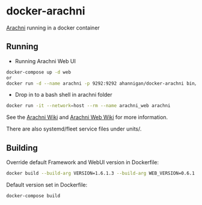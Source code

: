 # docker-arachni

[Arachni](http://www.arachni-scanner.com/) running in a docker container

## Running

- Running Arachni Web UI
```bash
docker-compose up -d web
or
docker run -d --name arachni -p 9292:9292 ahannigan/docker-arachni bin/arachni_web -o 0.0.0.0
```

- Drop in to a bash shell in arachni folder
```bash
docker run -it --network=host --rm --name arachni_web arachni
```

See the [Arachni Wiki](https://github.com/Arachni/arachni/wiki) and [Arachni Web Wiki](https://github.com/Arachni/arachni-ui-web/wiki) for more information.

There are also systemd/fleet service files under units/.

## Building

Override default Framework and WebUI version in Dockerfile:
```bash
docker build --build-arg VERSION=1.6.1.3 --build-arg WEB_VERSION=0.6.1.1 -t arachni .
```

Default version set in Dockerfile:
```bash
docker-compose build
```
